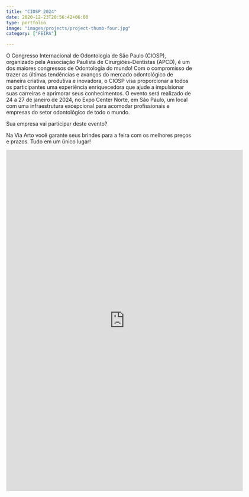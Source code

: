 ```yaml
---
title: "CIOSP 2024"
date: 2020-12-23T20:56:42+06:00
type: portfolio
image: "images/projects/project-thumb-four.jpg"
category: ["FEIRA"]

---
```


O Congresso Internacional de Odontologia de São Paulo (CIOSP), organizado pela Associação Paulista de Cirurgiões-Dentistas (APCD), é um dos maiores congressos de Odontologia do mundo! Com o compromisso de trazer as últimas tendências e avanços do mercado odontológico de maneira criativa, produtiva e inovadora, o CIOSP visa proporcionar a todos os participantes uma experiência enriquecedora que ajude a impulsionar suas carreiras e aprimorar seus conhecimentos. O evento será realizado de 24 a 27 de janeiro de 2024, no Expo Center Norte, em São Paulo, um local com uma infraestrutura excepcional para acomodar profissionais e empresas do setor odontológico de todo o mundo.

Sua empresa vai participar deste evento?

Na Via Arto você garante seus brindes para a feira com os melhores preços e prazos. Tudo em um único lugar!


<iframe src="https://docs.google.com/forms/d/e/1FAIpQLScQHMRjsM57pz90NMW-GpA0vlLjFNvgdqwjFgziDizoIR55iA/viewform?embedded=true" width="640" height="922" frameborder="0" marginheight="0" marginwidth="0">Carregando…</iframe>

